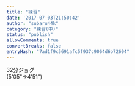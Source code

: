 ```yaml
---
title: "練習"
date: '2017-07-03T21:50:42'
author: "subaru44k"
category: "練習(中)"
status: "publish"
allowComments: true
convertBreaks: false
entryHash: "7ad1f9c5691afc5f937c9064d6b72604"
---
```

32分ジョグ<br>
(5'05"→4'51")
